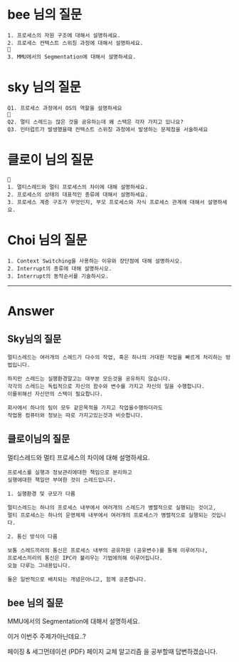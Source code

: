 # bee 님의 질문

```
1. 프로세스의 자원 구조에 대해서 설명하세요.
2. 프로세스 컨텍스트 스위칭 과정에 대해서 설명하세요.
👀
3. MMU에서의 Segmentation에 대해서 설명하세요.
```

# sky 님의 질문

```
Q1. 프로세스 과정에서 OS의 역할을 설명하세요
👀
Q2. 멀티 스레드는 많은 것을 공유하는데 왜 스택은 각자 가지고 있나요?
Q3. 인터럽트가 발생했을때 컨텍스트 스위칭 과정에서 발생하는 문제점을 서술하세요
```

# 클로이 님의 질문
```
👀
1. 멀티스레드와 멀티 프로세스의 차이에 대해 설명하세요.
2. 프로세스의 상태의 대표적인 종류에 대해서 설명하세요.
3. 프로세스 계층 구조가 무엇인지, 부모 프로세스와 자식 프로세스 관계에 대해서 설명하세요.
```

# Choi 님의 질문

```
1. Context Switching을 사용하는 이유와 장단점에 대해 설명하시오.
2. Interrupt의 종류에 대해 설명하시오.
3. Interrupt의 동작순서를 기술하시오.
```

--- 
# Answer


## Sky님의 질문

```
멀티스레드는 여러개의 스레드가 다수의 작업, 혹은 하나의 거대한 작업을 빠르게 처리하는 방법입니다.

하지만 스레드는 실행환경말고는 대부분 모든것을 공유하지 않습니다.
각각의 스레드는 독립적으로 자신의 함수와 변수를 가지고 자신의 일을 수행합니다.
이를위해선 자신만의 스택이 필요합니다.

회사에서 하나의 팀이 모두 같은목적을 가지고 작업을수행하더라도
작업용 컴퓨터와 정보는 따로 가지고있는것과 비슷합니다.

```

## 클로이님의 질문

멀티스레드와 멀티 프로세스의 차이에 대해 설명하세요.

```
프로세스를 실행과 정보관리에대한 책임으로 분리하고
실행에대한 책일만 부여한 것이 스레드입니다.

1. 실행환경 및 규모가 다름

멀티스레드는 하나의 프로세스 내부에서 여러개의 스레드가 병렬적으로 실행되는 것이고,
멀티 프로세스는 하나의 운영체제 내부에서 여러개의 프로세스가 병렬적으로 실행되는 것입니다.

2. 통신 방식이 다름

보통 스레드끼리의 통신은 프로세스 내부의 공유자원 (공유변수)를 통해 이루어지나,
프로세스끼리의 통신은 IPC라 불리우는 기법에의해 이루어집니다.
오늘 다루는 그내용입니다.

둘은 일반적으로 배치되는 개념은아니고, 함께 공존합니다.
```

## bee 님의 질문
MMU에서의 Segmentation에 대해서 설명하세요.

이거 이번주 주제가아닌데요..?

페이징 & 세그먼테이션 (PDF)
페이지 교체 알고리즘
을 공부할때 답변하겠습니다.